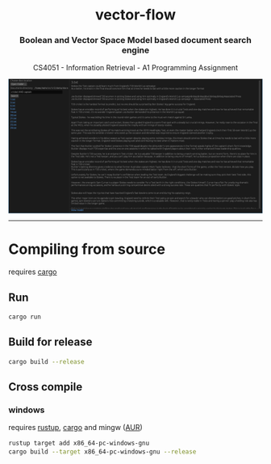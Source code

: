 <h1 align="center"> vector-flow </h1>
<h3 align="center"> Boolean and Vector Space Model based document search engine </h3>
<p align="center"> CS4051 - Information Retrieval - A1 Programming Assignment </p>
<div align="center"><img align="center" src="./screenshot.png"/></div>
<hr/>

# Compiling from source 
requires [cargo](https://doc.rust-lang.org/cargo/getting-started/installation.html)
## Run
```sh
cargo run
```
## Build for release
```sh
cargo build --release
```
## Cross compile
### windows
requires [rustup](https://rustup.rs/), [cargo](https://doc.rust-lang.org/cargo/getting-started/installation.html) and mingw ([AUR](https://archlinux.org/packages/community/x86_64/mingw-w64-gcc/))
```sh
rustup target add x86_64-pc-windows-gnu 
cargo build --target x86_64-pc-windows-gnu --release
```
